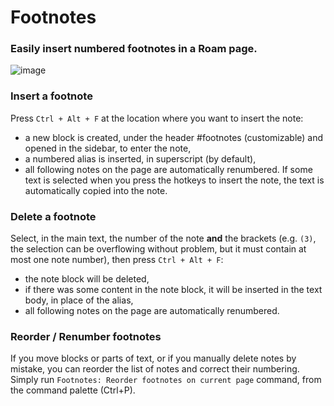 # Footnotes

### Easily insert numbered footnotes in a Roam page.

![image](https://user-images.githubusercontent.com/74436347/189387081-fbb7ef64-5fde-441b-97c4-0bc7bae3e520.png)

### Insert a footnote
Press `Ctrl + Alt + F` at the location where you want to insert the note: 
  - a new block is created, under the header #footnotes (customizable) and opened in the sidebar, to enter the note,
  - a numbered alias is inserted, in superscript (by default),
  - all following notes on the page are automatically renumbered.
If some text is selected when you press the hotkeys to insert the note, the text is automatically copied into the note.

### Delete a footnote
Select, in the main text, the number of the note __and__ the brackets (e.g. `(3)`, the selection can be overflowing without problem, but it must contain at most one note number), then press `Ctrl + Alt + F`:
  - the note block will be deleted,
  - if there was some content in the note block, it will be inserted in the text body, in place of the alias,
  - all following notes on the page are automatically renumbered.

### Reorder / Renumber footnotes
If you move blocks or parts of text, or if you manually delete notes by mistake, you can reorder the list of notes and correct their numbering.
Simply run `Footnotes: Reorder footnotes on current page` command, from the command palette (Ctrl+P).
